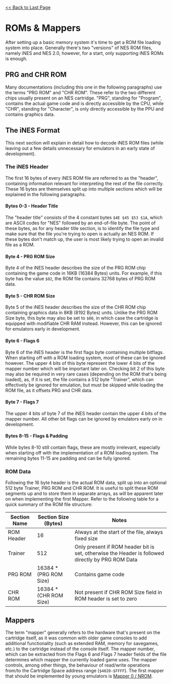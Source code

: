 [<< Back to Last Page](../)

# ROMs & Mappers

After setting up a basic memory system it's time to get a ROM file loading system into place. Generally there's two "versions" of NES ROM files, namely iNES and NES 2.0, however, for a start, only supporting iNES ROMs is enough.

## PRG and CHR ROM

Many documentations (including this one in the following paragraphs) use the terms "PRG ROM" and "CHR ROM". These refer to the two different chips usually present on an NES cartridge. "PRG", standing for "Program", contains the actual game code and is directly accessible by the CPU, while "CHR", standing for "Character", is only directly accessible by the PPU and contains graphics data.

## The iNES Format

This next section will explain in detail how to decode iNES ROM files (while leaving out a few details unnecessary for emulators in an early state of development).

### The iNES Header

The first 16 bytes of every iNES ROM file are referred to as the "header", containing information relevant for interpreting the rest of the file correctly. These 16 bytes are themselves split up into multiple sections which will be explained in the following paragraphs.

#### Bytes 0-3 - Header Title

The "header title" consists of the 4 constant bytes `$4E $45 $53 $1A`, which are ASCII codes for "NES" followed by an end-of-file byte. The point of these bytes, as for any header title section, is to identify the file type and make sure that the file you're trying to open is actually an NES ROM. If these bytes don't match up, the user is most likely trying to open an invalid file as a ROM.

#### Byte 4 - PRG ROM Size

Byte 4 of the iNES header describes the size of the PRG ROM chip containing the game code in 16KB (16384 Bytes) units. For example, if this byte has the value `$02`, the ROM file contains 32768 bytes of PRG ROM data.

#### Byte 5 - CHR ROM Size

Byte 5 of the iNES header describes the size of the CHR ROM chip containing graphics data in 8KB (8192 Bytes) units. Unlike the PRG ROM Size byte, this byte may also be set to `$00`, in which case the cartridge is equipped with modifiable CHR RAM instead. However, this can be ignored for emulators early in development.

#### Byte 6 - Flags 6

Byte 6 of the iNES header is the first flags byte containing multiple bitflags. When starting off with a ROM loading system, most of these can be ignored however. The upper 4 bits of this byte represent the lower 4 bits of the mapper number which will be important later on. Checking bit 2 of this byte may also be required in very rare cases (depending on the ROM that's being loaded), as, if it is set, the file contains a 512 byte "Trainer", which can effectively be ignored for emulation, but must be skipped while loading the ROM file, as it offsets PRG and CHR data.

#### Byte 7 - Flags 7

The upper 4 bits of byte 7 of the iNES header contain the upper 4 bits of the mapper number. All other bit flags can be ignored by emulators early on in development.

#### Bytes 8-15 - Flags & Padding

While bytes 8-10 still contain flags, these are mostly irrelevant, especially when starting off with the implementation of a ROM loading system. The remaining bytes 11-15 are padding and can be fully ignored.

### ROM Data

Following the 16 byte header is the actual ROM data, split up into an optional 512 byte Trainer, PRG ROM and CHR ROM. It is useful to split these ROM segments up and to store them in separate arrays, as will be apparent later on when implementing the first Mapper. Refer to the following table for a quick summary of the ROM file structure:

| **Section Name** | **Section Size (Bytes)** | **Notes**                                                    |
| ---------------- | ------------------------ | ------------------------------------------------------------ |
| ROM Header       | 16                       | Always at the start of the file, always fixed size           |
| Trainer          | 512                      | Only present if ROM header bit is set, otherwise the Header is followed directly by PRG ROM Data |
| PRG ROM          | 16384 * (PRG ROM Size)   | Contains game code                                           |
| CHR ROM          | 16384 * (CHR ROM Size)   | Not present if CHR ROM Size field in ROM header is set to zero |

## Mappers

The term "mapper" generally refers to the hardware that's present on the cartridge itself, as it was common with older game consoles to add additional functionality (such as extended RAM, memory for savegames, etc.) to the cartridge instead of the console itself. The mapper number, which can be extracted from the Flags 6 and Flags 7 header fields of the file determines which mapper the currently loaded game uses. The mapper controls, among other things, the behaviour of read/write operations from/to the Cartridge Space address range (`$4020-$FFFF`). The first mapper that should be implemented by young emulators is [Mapper 0 / NROM](./mappers/00).